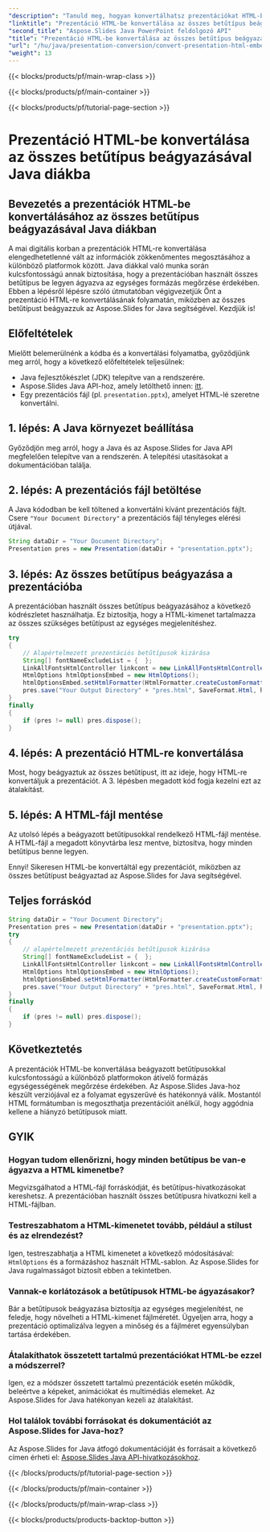 ```yaml
---
"description": "Tanuld meg, hogyan konvertálhatsz prezentációkat HTML-be beágyazott betűtípusokkal az Aspose.Slides for Java segítségével. Ez a lépésről lépésre szóló útmutató biztosítja az egységes formázást a zökkenőmentes megosztás érdekében."
"linktitle": "Prezentáció HTML-be konvertálása az összes betűtípus beágyazásával Java diákba"
"second_title": "Aspose.Slides Java PowerPoint feldolgozó API"
"title": "Prezentáció HTML-be konvertálása az összes betűtípus beágyazásával Java diákba"
"url": "/hu/java/presentation-conversion/convert-presentation-html-embed-fonts-java-slides/"
"weight": 13
---
```


{{< blocks/products/pf/main-wrap-class >}}

{{< blocks/products/pf/main-container >}}

{{< blocks/products/pf/tutorial-page-section >}}

# Prezentáció HTML-be konvertálása az összes betűtípus beágyazásával Java diákba


## Bevezetés a prezentációk HTML-be konvertálásához az összes betűtípus beágyazásával Java diákban

A mai digitális korban a prezentációk HTML-re konvertálása elengedhetetlenné vált az információk zökkenőmentes megosztásához a különböző platformok között. Java diákkal való munka során kulcsfontosságú annak biztosítása, hogy a prezentációban használt összes betűtípus be legyen ágyazva az egységes formázás megőrzése érdekében. Ebben a lépésről lépésre szóló útmutatóban végigvezetjük Önt a prezentáció HTML-re konvertálásának folyamatán, miközben az összes betűtípust beágyazzuk az Aspose.Slides for Java segítségével. Kezdjük is!

## Előfeltételek

Mielőtt belemerülnénk a kódba és a konvertálási folyamatba, győződjünk meg arról, hogy a következő előfeltételek teljesülnek:

- Java fejlesztőkészlet (JDK) telepítve van a rendszerére.
- Aspose.Slides Java API-hoz, amely letölthető innen: [itt](https://releases.aspose.com/slides/java/).
- Egy prezentációs fájl (pl. `presentation.pptx`), amelyet HTML-lé szeretne konvertálni.

## 1. lépés: A Java környezet beállítása

Győződjön meg arról, hogy a Java és az Aspose.Slides for Java API megfelelően telepítve van a rendszerén. A telepítési utasításokat a dokumentációban találja.

## 2. lépés: A prezentációs fájl betöltése

A Java kódodban be kell töltened a konvertálni kívánt prezentációs fájlt. Csere `"Your Document Directory"` a prezentációs fájl tényleges elérési útjával.

```java
String dataDir = "Your Document Directory";
Presentation pres = new Presentation(dataDir + "presentation.pptx");
```

## 3. lépés: Az összes betűtípus beágyazása a prezentációba

A prezentációban használt összes betűtípus beágyazásához a következő kódrészletet használhatja. Ez biztosítja, hogy a HTML-kimenet tartalmazza az összes szükséges betűtípust az egységes megjelenítéshez.

```java
try
{
    // Alapértelmezett prezentációs betűtípusok kizárása
    String[] fontNameExcludeList = {  };
    LinkAllFontsHtmlController linkcont = new LinkAllFontsHtmlController(fontNameExcludeList, "C:\\Windows\\Fonts\\");
    HtmlOptions htmlOptionsEmbed = new HtmlOptions();
    htmlOptionsEmbed.setHtmlFormatter(HtmlFormatter.createCustomFormatter(linkcont));
    pres.save("Your Output Directory" + "pres.html", SaveFormat.Html, htmlOptionsEmbed);
}
finally
{
    if (pres != null) pres.dispose();
}
```

## 4. lépés: A prezentáció HTML-re konvertálása

Most, hogy beágyaztuk az összes betűtípust, itt az ideje, hogy HTML-re konvertáljuk a prezentációt. A 3. lépésben megadott kód fogja kezelni ezt az átalakítást.

## 5. lépés: A HTML-fájl mentése

Az utolsó lépés a beágyazott betűtípusokkal rendelkező HTML-fájl mentése. A HTML-fájl a megadott könyvtárba lesz mentve, biztosítva, hogy minden betűtípus benne legyen.

Ennyi! Sikeresen HTML-be konvertáltál egy prezentációt, miközben az összes betűtípust beágyaztad az Aspose.Slides for Java segítségével.

## Teljes forráskód

```java
String dataDir = "Your Document Directory";
Presentation pres = new Presentation(dataDir + "presentation.pptx");
try
{
	// alapértelmezett prezentációs betűtípusok kizárása
	String[] fontNameExcludeList = {  };
	LinkAllFontsHtmlController linkcont = new LinkAllFontsHtmlController(fontNameExcludeList, "C:\\Windows\\Fonts\\");
	HtmlOptions htmlOptionsEmbed = new HtmlOptions();
	htmlOptionsEmbed.setHtmlFormatter(HtmlFormatter.createCustomFormatter(linkcont));
	pres.save("Your Output Directory" + "pres.html", SaveFormat.Html, htmlOptionsEmbed);
}
finally
{
	if (pres != null) pres.dispose();
}
```

## Következtetés

A prezentációk HTML-be konvertálása beágyazott betűtípusokkal kulcsfontosságú a különböző platformokon átívelő formázás egységességének megőrzése érdekében. Az Aspose.Slides Java-hoz készült verziójával ez a folyamat egyszerűvé és hatékonnyá válik. Mostantól HTML formátumban is megoszthatja prezentációit anélkül, hogy aggódnia kellene a hiányzó betűtípusok miatt.

## GYIK

### Hogyan tudom ellenőrizni, hogy minden betűtípus be van-e ágyazva a HTML kimenetbe?

Megvizsgálhatod a HTML-fájl forráskódját, és betűtípus-hivatkozásokat kereshetsz. A prezentációban használt összes betűtípusra hivatkozni kell a HTML-fájlban.

### Testreszabhatom a HTML-kimenetet tovább, például a stílust és az elrendezést?

Igen, testreszabhatja a HTML kimenetet a következő módosításával: `HtmlOptions` és a formázáshoz használt HTML-sablon. Az Aspose.Slides for Java rugalmasságot biztosít ebben a tekintetben.

### Vannak-e korlátozások a betűtípusok HTML-be ágyazásakor?

Bár a betűtípusok beágyazása biztosítja az egységes megjelenítést, ne feledje, hogy növelheti a HTML-kimenet fájlméretét. Ügyeljen arra, hogy a prezentáció optimalizálva legyen a minőség és a fájlméret egyensúlyban tartása érdekében.

### Átalakíthatok összetett tartalmú prezentációkat HTML-be ezzel a módszerrel?

Igen, ez a módszer összetett tartalmú prezentációk esetén működik, beleértve a képeket, animációkat és multimédiás elemeket. Az Aspose.Slides for Java hatékonyan kezeli az átalakítást.

### Hol találok további forrásokat és dokumentációt az Aspose.Slides for Java-hoz?

Az Aspose.Slides for Java átfogó dokumentációját és forrásait a következő címen érheti el: [Aspose.Slides Java API-hivatkozásokhoz](https://reference.aspose.com/slides/java/).

{{< /blocks/products/pf/tutorial-page-section >}}

{{< /blocks/products/pf/main-container >}}

{{< /blocks/products/pf/main-wrap-class >}}

{{< blocks/products/products-backtop-button >}}